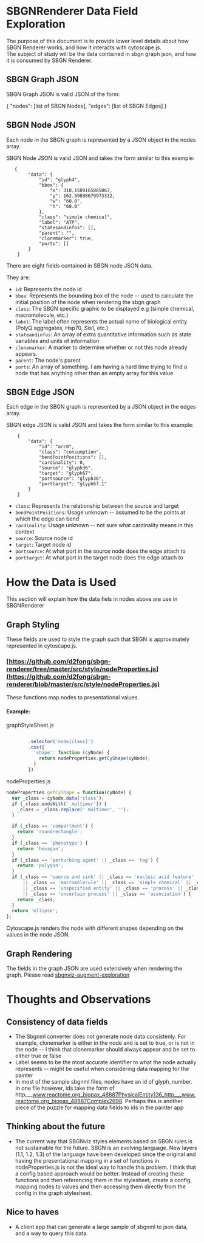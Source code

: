 # SBGNRenderer Data Field Exploration

The purpose of this document is to provide lower level details about how SBGN Renderer works, and how it interacts with cytoscape.js.  
The subject of study will be the data contained in sbgn graph json, and how it is consumed by SBGN Renderer.

## SBGN Graph JSON

SBGN Graph JSON is valid JSON of the form:

{
  "nodes": [list of SBGN Nodes],
  "edges": [list of SBGN Edges]
}


## SBGN Node JSON
Each node in the SBGN graph is represented by a JSON object in the nodes array.

SBGN Node JSON is valid JSON and takes the form similar to this example:

       {
            "data": {
                "id": "glyph4",
                "bbox": {
                    "x": 318.1589165885067,
                    "y": 162.59898679973332,
                    "w": "60.0",
                    "h": "60.0"
                },
                "class": "simple chemical",
                "label": "ATP",
                "statesandinfos": [],
                "parent": "",
                "clonemarker": true,
                "ports": []
            }
        }

There are eight fields contained in SBGN node JSON data.

They are:
* ```id```: Represents the node id
* ```bbox```: Represents the bounding box of the node -- used to calculate the initial position of the node when rendering the sbgn graph
* ```class```: The SBGN specific graphic to be displayed e.g (simple chemical, macromolecule, etc.)
* ```label```: The label often represents the actual name of biological entity (PolyQ aggregates, Hsp70, Sis1, etc.)
* ```stateandinfos```: An array of extra quantitative information such as state variables and units of information
* ```clonemarker```: A marker to determine whether or not this node already appears.
* ```parent```: The node's parent
* ```ports```: An array of something.  I am having a hard time trying to find a node that has anything other than an empty array for this value

## SBGN Edge JSON

Each edge in the SBGN graph is represented by a JSON object in the edges array.

SBGN edge JSON is valid JSON and takes the form similar to this example:

        {
            "data": {
                "id": "arc0",
                "class": "consumption",
                "bendPointPositions": [],
                "cardinality": 0,
                "source": "glyph36",
                "target": "glyph67",
                "portsource": "glyph36",
                "porttarget": "glyph67.1"
            }
        }

* ```class```: Represents the relationship between the source and target
* ```bendPointPositions```: Usage unknown -- assumed to be the points at which the edge can bend
* ```cardinality```: Usage unknown -- not sure what cardinality means in this context
* ```source```: Source node id
* ```target```: Target node id
* ```portsource```: At what port in the source node does the edge attach to
* ```porttarget```: At what port in the target node does the edge attach to

# How the Data is Used

This section will explain how the data fiels in nodes above are use in SBGNRenderer

## Graph Styling

These fields are used to style the graph such that SBGN is approximately represented in cytoscape.js.


### [https://github.com/d2fong/sbgn-renderer/tree/master/src/style/nodeProperties.js](https://github.com/d2fong/sbgn-renderer/blob/master/src/style/nodeProperties.js)

These functions map nodes to presentational values.  

#### Example:

graphStyleSheet.js
```js

        .selector('node[class]')
        .css({
          'shape': function (cyNode) {
            return nodeProperties.getCyShape(cyNode);
          }
        })
```
nodeProperties.js
```js
nodeProperties.getCyShape = function(cyNode) {
  var _class = cyNode.data('class');
  if (_class.endsWith(' multimer')) {
    _class = _class.replace(' multimer', '');
  }

  if (_class == 'compartment') {
    return 'roundrectangle';
  }
  if (_class == 'phenotype') {
    return 'hexagon';
  }
  if (_class == 'perturbing agent' || _class == 'tag') {
    return 'polygon';
  }
  if (_class == 'source and sink' || _class == 'nucleic acid feature' || _class == 'dissociation'
      || _class == 'macromolecule' || _class == 'simple chemical' || _class == 'complex'
      || _class == 'unspecified entity' || _class == 'process' || _class == 'omitted process'
      || _class == 'uncertain process' || _class == 'association') {
    return _class;
  }
  return 'ellipse';
};
```
Cytoscape.js renders the node with different shapes depending on the values in the node JSON.


## Graph Rendering

The fields in the graph JSON are used extensively when rendering the graph.  Please read [sbgnviz-augment-exploration](https://github.com/d2fong/sbgn-renderer/edit/master/documentation/sbgnviz-augment-exploration.md)

# Thoughts and Observations

## Consistency of data fields

* The Sbgnml converter does not generate node data consistenly.  For example, clonemarker is either in the node and is set to true, or is not in the node -- I think that clonemarker should always appear and be set to either true or false
* Label seems to be the most accurate identifier to what the node actually represents -- might be useful when considering data mapping for the painter
* In most of the sample sbgnml files, nodes have an id of glyph_number.  In one file however, ids take the form of http___www.reactome.org_biopax_48887PhysicalEntity136_http___www.reactome.org_biopax_48887Complex2698.  Perhaps this is another piece of the puzzle for mapping data fields to ids in the painter app

## Thinking about the future

* The current way that SBGNviz styles elements based on SBGN rules is not sustainable for the future.  SBGN is an evolving language.  New layers (1.1, 1.2, 1.3) of the language have been developed since the original and having the presentational mapping in a set of functions in nodeProperties.js is not the ideal way to handle this problem.  I think that a config based approach would be better. Instead of creating these functions and then referencing them in the stylesheet, create a config, mapping nodes to values and then accessing them directly from the config in the graph stylesheet.


## Nice to haves

* A client app that can generate a large sample of sbgnml to json data, and a way to query this data.
